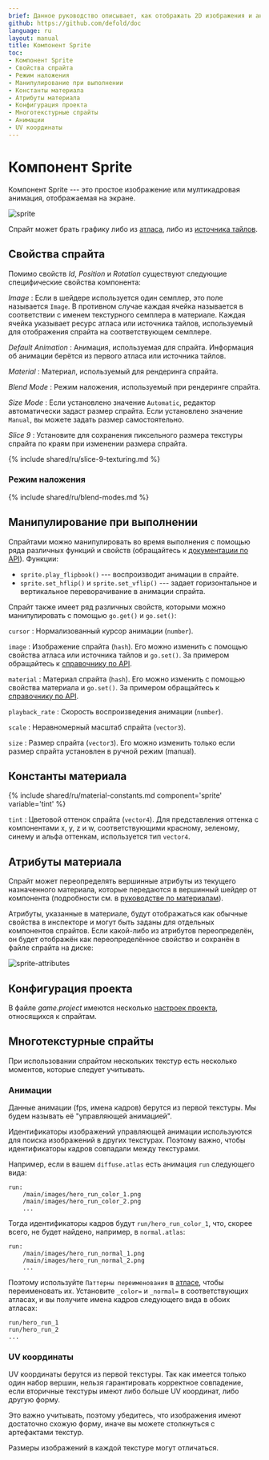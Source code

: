 ```yaml
---
brief: Данное руководство описывает, как отображать 2D изображения и анимацию с помощью компонента Sprite.
github: https://github.com/defold/doc
language: ru
layout: manual
title: Компонент Sprite
toc:
- Компонент Sprite
- Свойства спрайта
- Режим наложения
- Манипулирование при выполнении
- Константы материала
- Атрибуты материала
- Конфигурация проекта
- Многотекстурные спрайты
- Анимации
- UV координаты
---
```


# Компонент Sprite

Компонент Sprite --- это простое изображение или мултикадровая анимация, отображаемая на экране.

![sprite](/manuals/images/graphics/sprite.png)

Спрайт может брать графику либо из [атласа](/ru/manuals/atlas), либо из [источника тайлов](/ru/manuals/tilesource).

## Свойства спрайта

Помимо свойств *Id*, *Position* и *Rotation* существуют следующие специфические свойства компонента:

*Image*
: Если в шейдере используется один семплер, это поле называется `Image`. В противном случае каждая ячейка называется в соответствии с именем текстурного семплера в материале.
Каждая ячейка указывает ресурс атласа или источника тайлов, используемый для отображения спрайта на соответствующем семплере.

*Default Animation*
: Анимация, используемая для спрайта. Информация об анимации берётся из первого атласа или источника тайлов.

*Material*
: Материал, используемый для рендеринга спрайта.

*Blend Mode*
: Режим наложения, используемый при рендеринге спрайта.

*Size Mode*
: Если установлено значение `Automatic`, редактор автоматически задаст размер спрайта. Если установлено значение `Manual`, вы можете задать размер самостоятельно.

*Slice 9*
: Установите для сохранения пиксельного размера текстуры спрайта по краям при изменении размера спрайта.

{% include shared/ru/slice-9-texturing.md %}

### Режим наложения
{% include shared/ru/blend-modes.md %}

## Манипулирование при выполнении

Спрайтами можно манипулировать во время выполнения с помощью ряда различных функций и свойств (обращайтесь к [документации по API](/ref/sprite/)). Функции:

* `sprite.play_flipbook()` --- воспроизводит анимации в спрайте.
* `sprite.set_hflip()` и `sprite.set_vflip()` --- задает горизонтальное и вертикальное переворачивание в анимации спрайта.

Спрайт также имеет ряд различных свойств, которыми можно манипулировать с помощью `go.get()` и `go.set()`:

`cursor`
: Нормализованный курсор анимации (`number`).

`image`
: Изображение спрайта (`hash`). Его можно изменить с помощью свойства атласа или источника тайлов и `go.set()`. За примером обращайтесь к [справочнику по API](/ref/sprite/#image).

`material`
: Материал спрайта (`hash`). Его можно изменить с помощью свойства материала и `go.set()`. За примером обращайтесь к [справочнику по API](/ref/sprite/#material).

`playback_rate`
: Скорость воспроизведения анимации (`number`).

`scale`
: Неравномерный масштаб спрайта (`vector3`).

`size`
: Размер спрайта (`vector3`). Его можно изменить только если размер спрайта установлен в ручной режим (manual).

## Константы материала

{% include shared/ru/material-constants.md component='sprite' variable='tint' %}

`tint`
: Цветовой оттенок спрайта (`vector4`). Для представления оттенка с компонентами x, y, z и w, соответствующими красному, зеленому, синему и альфа оттенкам, используется тип `vector4`.

## Атрибуты материала

Спрайт может переопределять вершинные атрибуты из текущего назначенного материала, которые передаются в вершинный шейдер от компонента (подробности см. в [руководстве по материалам](/ru/manuals/material/#attributes)).

Атрибуты, указанные в материале, будут отображаться как обычные свойства в инспекторе и могут быть заданы для отдельных компонентов спрайтов. Если какой-либо из атрибутов переопределён, он будет отображён как переопределённое свойство и сохранён в файле спрайта на диске:

![sprite-attributes](/manuals/images/graphics/sprite-attributes.png)

## Конфигурация проекта

В файле *game.project* имеются несколько [настроек проекта](/ru/manuals/project-settings#sprite), относящихся к спрайтам.

## Многотекстурные спрайты

При использовании спрайтом нескольких текстур есть несколько моментов, которые следует учитывать.

### Анимации

Данные анимации (fps, имена кадров) берутся из первой текстуры. Мы будем называть её "управляющей анимацией".

Идентификаторы изображений управляющей анимации используются для поиска изображений в других текстурах.
Поэтому важно, чтобы идентификаторы кадров совпадали между текстурами.

Например, если в вашем `diffuse.atlas` есть анимация `run` следующего вида:

```
run:
    /main/images/hero_run_color_1.png
    /main/images/hero_run_color_2.png
    ...
```

Тогда идентификаторы кадров будут `run/hero_run_color_1`, что, скорее всего, не будет найдено, например, в `normal.atlas`:

```
run:
    /main/images/hero_run_normal_1.png
    /main/images/hero_run_normal_2.png
    ...
```

Поэтому используйте `Паттерны переименования` в [атласе](/ru/manuals/material/), чтобы переименовать их.
Установите `_color=` и `_normal=` в соответствующих атласах, и вы получите имена кадров следующего вида в обоих атласах:

```
run/hero_run_1
run/hero_run_2
...
```

### UV координаты

UV координаты берутся из первой текстуры. Так как имеется только один набор вершин, нельзя гарантировать
корректное совпадение, если вторичные текстуры имеют либо больше UV координат, либо другую форму.

Это важно учитывать, поэтому убедитесь, что изображения имеют достаточно схожую форму, иначе вы можете столкнуться с артефактами текстур.

Размеры изображений в каждой текстуре могут отличаться.
